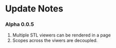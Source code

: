 # Update Notes
### Alpha 0.0.5
1) Multiple STL viewers can be rendered in a page
2) Scopes across the viwers are decoupled.
